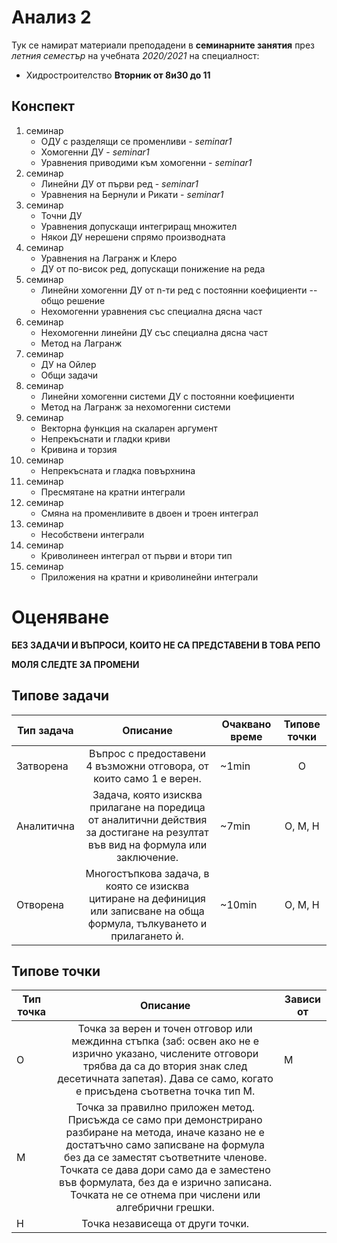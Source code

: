 # Анализ 2

Тук се намират материали преподадени в **семинарните занятия** през *летния семестър*
на учебната *2020/2021* на специалност:
- Хидростроителство **Вторник от 8и30 до 11**

## Конспект

1. семинар
    - ОДУ с разделящи се променливи - *seminar1*
    - Хомогенни ДУ - *seminar1*
    - Уравнения приводими към хомогенни - *seminar1*
1. семинар
    - Линейни ДУ от първи ред - *seminar1*
    - Уравнения на Бернули и Рикати - *seminar1*
1. семинар
    - Точни ДУ
    - Уравнения допускащи интегриращ множител
    - Някои ДУ нерешени спрямо производната
1. семинар
    - Уравнения на Лагранж и Клеро
    - ДУ от по-висок ред, допускащи понижение на реда
1. семинар
    - Линейни хомогенни ДУ от n-ти ред с постоянни коефициенти -- общо решение
    - Нехомогенни уравнения със специална дясна част
1. семинар
    - Нехомогенни линейни ДУ със специална дясна част
    - Метод на Лагранж
1. семинар
    - ДУ на Ойлер
    - Общи задачи
1. семинар
    - Линейни хомогенни системи ДУ с постоянни коефициенти
    - Метод на Лагранж за нехомогенни системи
1. семинар
    - Векторна функция на скаларен аргумент
    - Непрекъснати и гладки криви
    - Кривина и торзия
1. семинар
    - Непрекъсната и гладка повърхнина
1. семинар
    - Пресмятане на кратни интеграли
1. семинар
    - Смяна на променливите в двоен и троен интеграл
1. семинар
    - Несобствени интеграли
1. семинар
    - Криволинеен интеграл от първи и втори тип
1. семинар
    - Приложения на кратни и криволинейни интеграли

# Оценяване

**БЕЗ ЗАДАЧИ И ВЪПРОСИ, КОИТО НЕ СА ПРЕДСТАВЕНИ В ТОВА РЕПО**

**МОЛЯ СЛЕДТЕ ЗА ПРОМЕНИ**

## Типове задачи

| Тип задача | Описание | Очаквано време | Типове точки |
|-|:-:|-|:-:|
| Затворена | Въпрос с предоставени 4 възможни отговора, от които само 1 е верен. | ~1min | О |
| Аналитична | Задача, която изисква прилагане на поредица от аналитични действия за достигане на резултат във вид на формула или заключение. | ~7min | О, M, Н |
| Отворена | Многостъпкова задача, в която се изисква цитиране на дефиниция  или записване на обща формула, тълкуването и прилагането ѝ.  | ~10min | О, M, Н |

## Типове точки

| Тип точка | Описание | Зависи от |
|-|:-:|-|
| О | Точка за верен и точен отговор или междинна стъпка  (заб: освен ако не е изрично указано, числените отговори трябва да са до втория знак след десетичната запетая). Дава се само, когато е присъдена съответна точка тип M. | M |
| М | Точка за правилно приложен метод. Присъжда се само при демонстрирано разбиране на метода, иначе казано не е достатъчно само записване на формула без да се заместят съответните членове.  Точката се дава дори само да е заместено във формулата, без да е изрично записана. Точката не се отнема при числени или алгебрични грешки. |  |
| Н | Точка независеща от други точки. |  |

